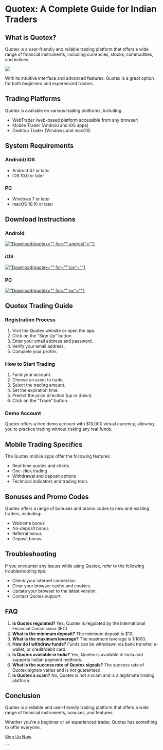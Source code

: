 # Quotex: A Complete Guide for Indian Traders

## What is Quotex?

Quotex is a user-friendly and reliable trading platform that offers a
wide range of financial instruments, including currencies, stocks,
commodities, and indices.

[![](https://static.quotex.io/files/4_en/300_250.jpg)](https://traff.sbs/brokerqxlid)

With its intuitive interface and advanced features, Quotex is a great
option for both beginners and experienced traders.

## Trading Platforms

Quotex is available on various trading platforms, including:

-   WebTrader (web-based platform accessible from any browser)
-   Mobile Trader (Android and iOS apps)
-   Desktop Trader (Windows and macOS)

## System Requirements

### Android/iOS

-   Android 4.1 or later
-   iOS 10.0 or later

### PC

-   Windows 7 or later
-   macOS 10.10 or later

## Download Instructions

### Android

[!["Download](\%22download-android.png\%22){quotex="" for=""
android"=""}](\%22https://traff.sbs/brokerqxsignup\%22)

### iOS

[!["Download](\%22download-ios.png\%22){quotex="" for=""
ios"=""}](\%22https://traff.sbs/brokerqxsignup\%22)

### PC

[!["Download](\%22download-pc.png\%22){quotex="" for=""
pc"=""}](\%22https://traff.sbs/brokerqxsignup\%22)

## Quotex Trading Guide

### Registration Process

1.  Visit the Quotex website or open the app.
2.  Click on the "Sign Up" button.
3.  Enter your email address and password.
4.  Verify your email address.
5.  Complete your profile.

### How to Start Trading

1.  Fund your account.
2.  Choose an asset to trade.
3.  Select the trading amount.
4.  Set the expiration time.
5.  Predict the price direction (up or down).
6.  Click on the "Trade" button.

### Demo Account

Quotex offers a free demo account with \$10,000 virtual currency,
allowing you to practice trading without risking any real funds.

## Mobile Trading Specifics

The Quotex mobile apps offer the following features:

-   Real-time quotes and charts
-   One-click trading
-   Withdrawal and deposit options
-   Technical indicators and trading tools

## Bonuses and Promo Codes

Quotex offers a range of bonuses and promo codes to new and existing
traders, including:

-   Welcome bonus
-   No-deposit bonus
-   Referral bonus
-   Deposit bonus

## Troubleshooting

If you encounter any issues while using Quotex, refer to the following
troubleshooting tips:

-   Check your internet connection.
-   Clear your browser cache and cookies.
-   Update your browser to the latest version.
-   Contact Quotex support.

## FAQ

1.  **Is Quotex regulated?** Yes, Quotex is regulated by the
    International Financial Commission (IFC).
2.  **What is the minimum deposit?** The minimum deposit is \$10.
3.  **What is the maximum leverage?** The maximum leverage is 1:1000.
4.  **How do I withdraw funds?** Funds can be withdrawn via bank
    transfer, e-wallet, or credit/debit card.
5.  **Is Quotex available in India?** Yes, Quotex is available in India
    and supports Indian payment methods.
6.  **What is the success rate of Quotex signals?** The success rate of
    Quotex signals varies and is not guaranteed.
7.  **Is Quotex a scam?** No, Quotex is not a scam and is a legitimate
    trading platform.

## Conclusion

Quotex is a reliable and user-friendly trading platform that offers a
wide range of financial instruments, bonuses, and features.

Whether you\'re a beginner or an experienced trader, Quotex has
something to offer everyone.

[Sign Up Now](\%22https://traff.sbs/brokerqxsignup\%22)

\`\`\`

